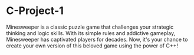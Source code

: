 # C-Project-1

Minesweeper is a classic puzzle game that challenges your strategic thinking and logic skills. With its simple rules and addictive gameplay, Minesweeper has captivated players for decades. Now, it's your chance to create your own version of this beloved game using the power of C++!

